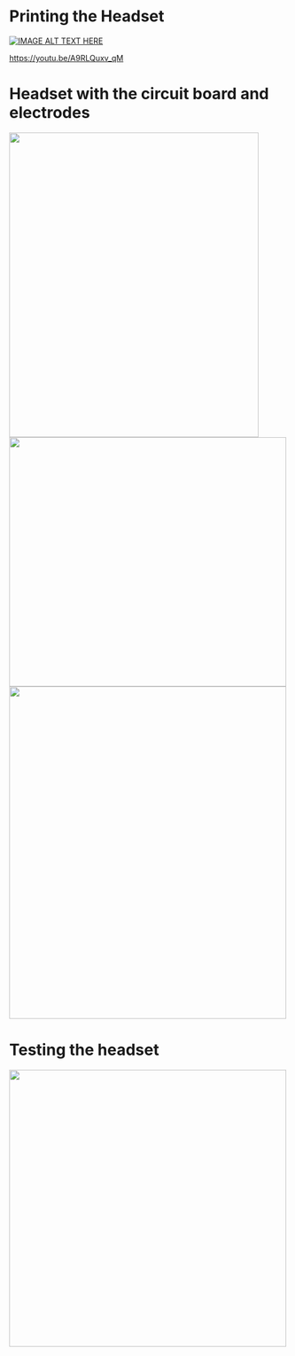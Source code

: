 # Printing the Headset

[![IMAGE ALT TEXT HERE](https://img.youtube.com/vi/A9RLQuxv_qM/0.jpg)](https://youtu.be/A9RLQuxv_qM)

https://youtu.be/A9RLQuxv_qM



# Headset with the circuit board and electrodes


<img src="https://user-images.githubusercontent.com/63469819/146222142-902fe3fa-42ce-4007-8c74-25efa7526544.jpg" width="450" height="550">
<img src="https://user-images.githubusercontent.com/63469819/146222163-c65c8af7-0d2e-4409-b7b5-50aaf5bc4ab6.jpg" width="500" height="450">
<img src="https://user-images.githubusercontent.com/63469819/146222270-d6c72e91-d84a-429c-8d3f-0b733d6de252.jpg" width="500" height="600">


# Testing the headset

<img src="https://user-images.githubusercontent.com/63469819/146384897-b1127be6-39a3-4790-9b48-97c5c62493d4.jpg" width="500" height="500">


